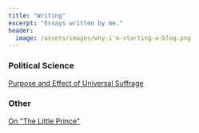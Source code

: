 ```yaml
---
title: "Writing"
excerpt: "Essays written by me."
header:
  image: /assets/images/why-i'm-starting-a-blog.png
---
```

<h3> Political Science </h3>
<p> <a href="https://docs.google.com/document/d/1RTRodiN5tYx5PJLG5IRWvEzFQsL9ypCAoezq3mTM7_U/edit?usp=sharing">Purpose and Effect of Universal Suffrage</a> </p>

<h3> Other </h3>
<p> <a href="https://docs.google.com/document/d/10_DAcBGuYVKkjxxievpru82ZxaExHlqOL_y9BV2w7k4/edit?usp=sharing">On "The Little Prince"</a> </p>
